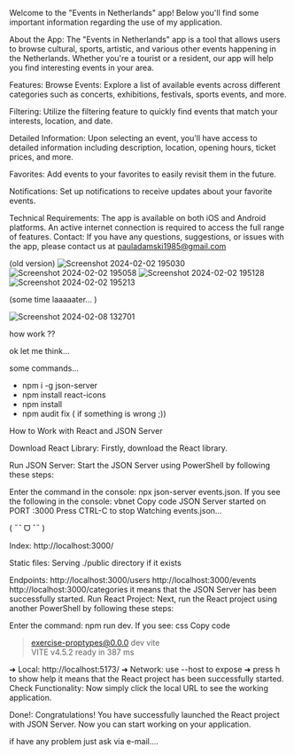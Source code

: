 Welcome to the "Events in Netherlands" app! Below you'll find some important information regarding the use of my application.

About the App:
The "Events in Netherlands" app is a tool that allows users to browse cultural, sports, artistic, and various other events happening in the Netherlands. Whether you're a tourist or a resident, our app will help you find interesting events in your area.

Features:
Browse Events: Explore a list of available events across different categories such as concerts, exhibitions, festivals, sports events, and more.

Filtering: Utilize the filtering feature to quickly find events that match your interests, location, and date.

Detailed Information: Upon selecting an event, you'll have access to detailed information including description, location, opening hours, ticket prices, and more.

Favorites: Add events to your favorites to easily revisit them in the future.

Notifications: Set up notifications to receive updates about your favorite events.

Technical Requirements:
The app is available on both iOS and Android platforms.
An active internet connection is required to access the full range of features.
Contact:
If you have any questions, suggestions, or issues with the app, please contact us at pauladamski1985@gmail.com

(old version)
![Screenshot 2024-02-02 195030](https://github.com/Picasso85/REact_Eind_project_v9.43/assets/93282468/576914c6-c603-4039-b534-6795ff8c5236)
![Screenshot 2024-02-02 195058](https://github.com/Picasso85/REact_Eind_project_v9.43/assets/93282468/77f50490-9d6e-49db-b9e1-2537bd8a7efc)
![Screenshot 2024-02-02 195128](https://github.com/Picasso85/REact_Eind_project_v9.43/assets/93282468/020c52e1-fa3c-41ed-9e40-253f52ce154c)
![Screenshot 2024-02-02 195213](https://github.com/Picasso85/REact_Eind_project_v9.43/assets/93282468/307feeae-ce4a-4e0f-9033-7c60e96c242d)

(some time laaaaater... )

![Screenshot 2024-02-08 132701](https://github.com/Picasso85/REact_Eind_project_v9.43/assets/93282468/c65e76b1-6181-4643-8523-fb5d0e1d6ee9)

how work ??

ok let me think...

some commands...
- npm i -g json-server
- npm install react-icons
- npm install
- npm audit fix ( if something is wrong ;)) 

How to Work with React and JSON Server

Download React Library: Firstly, download the React library.

Run JSON Server: Start the JSON Server using PowerShell by following these steps:

Enter the command in the console: npx json-server events.json.
If you see the following in the console:
vbnet
Copy code
JSON Server started on PORT :3000
Press CTRL-C to stop
Watching events.json...

( ˶ˆ ᗜ ˆ˵ )

Index:
http://localhost:3000/

Static files:
Serving ./public directory if it exists

Endpoints:
http://localhost:3000/users
http://localhost:3000/events
http://localhost:3000/categories
it means that the JSON Server has been successfully started.
Run React Project: Next, run the React project using another PowerShell by following these steps:

Enter the command: npm run dev.
If you see:
css
Copy code
> exercise-proptypes@0.0.0 dev
> vite   
VITE v4.5.2  ready in 387 ms

➜  Local:   http://localhost:5173/
➜  Network: use --host to expose
➜  press h to show help
it means that the React project has been successfully started.
Check Functionality: Now simply click the local URL to see the working application.

Done!: Congratulations! You have successfully launched the React project with JSON Server. Now you can start working on your application.

if have any problem just ask via e-mail....
      
